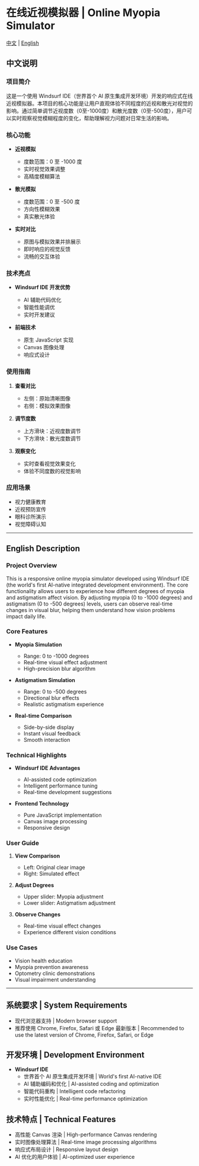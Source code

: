 # 在线近视模拟器 | Online Myopia Simulator

[中文](#chinese) | [English](#english)

<a name="chinese"></a>
## 中文说明

### 项目简介
这是一个使用 Windsurf IDE（世界首个 AI 原生集成开发环境）开发的响应式在线近视模拟器。本项目的核心功能是让用户直观体验不同程度的近视和散光对视觉的影响。通过简单调节近视度数（0至-1000度）和散光度数（0至-500度），用户可以实时观察视觉模糊程度的变化，帮助理解视力问题对日常生活的影响。

### 核心功能
- **近视模拟**
  - 度数范围：0 至 -1000 度
  - 实时视觉效果调整
  - 高精度模糊算法

- **散光模拟**
  - 度数范围：0 至 -500 度
  - 方向性模糊效果
  - 真实散光体验

- **实时对比**
  - 原图与模拟效果并排展示
  - 即时响应的视觉反馈
  - 流畅的交互体验

### 技术亮点
- **Windsurf IDE 开发优势**
  - AI 辅助代码优化
  - 智能性能调优
  - 实时开发建议

- **前端技术**
  - 原生 JavaScript 实现
  - Canvas 图像处理
  - 响应式设计

### 使用指南
1. **查看对比**
   - 左侧：原始清晰图像
   - 右侧：模拟效果图像

2. **调节度数**
   - 上方滑块：近视度数调节
   - 下方滑块：散光度数调节

3. **观察变化**
   - 实时查看视觉效果变化
   - 体验不同度数的视觉影响

### 应用场景
- 视力健康教育
- 近视预防宣传
- 眼科诊所演示
- 视觉障碍认知

---

<a name="english"></a>
## English Description

### Project Overview
This is a responsive online myopia simulator developed using Windsurf IDE (the world's first AI-native integrated development environment). The core functionality allows users to experience how different degrees of myopia and astigmatism affect vision. By adjusting myopia (0 to -1000 degrees) and astigmatism (0 to -500 degrees) levels, users can observe real-time changes in visual blur, helping them understand how vision problems impact daily life.

### Core Features
- **Myopia Simulation**
  - Range: 0 to -1000 degrees
  - Real-time visual effect adjustment
  - High-precision blur algorithm

- **Astigmatism Simulation**
  - Range: 0 to -500 degrees
  - Directional blur effects
  - Realistic astigmatism experience

- **Real-time Comparison**
  - Side-by-side display
  - Instant visual feedback
  - Smooth interaction

### Technical Highlights
- **Windsurf IDE Advantages**
  - AI-assisted code optimization
  - Intelligent performance tuning
  - Real-time development suggestions

- **Frontend Technology**
  - Pure JavaScript implementation
  - Canvas image processing
  - Responsive design

### User Guide
1. **View Comparison**
   - Left: Original clear image
   - Right: Simulated effect

2. **Adjust Degrees**
   - Upper slider: Myopia adjustment
   - Lower slider: Astigmatism adjustment

3. **Observe Changes**
   - Real-time visual effect changes
   - Experience different vision conditions

### Use Cases
- Vision health education
- Myopia prevention awareness
- Optometry clinic demonstrations
- Visual impairment understanding

---

## 系统要求 | System Requirements
- 现代浏览器支持 | Modern browser support
- 推荐使用 Chrome, Firefox, Safari 或 Edge 最新版本 | Recommended to use the latest version of Chrome, Firefox, Safari, or Edge

## 开发环境 | Development Environment
- **Windsurf IDE**
  - 世界首个 AI 原生集成开发环境 | World's first AI-native IDE
  - AI 辅助编码和优化 | AI-assisted coding and optimization
  - 智能代码重构 | Intelligent code refactoring
  - 实时性能优化 | Real-time performance optimization

## 技术特点 | Technical Features
- 高性能 Canvas 渲染 | High-performance Canvas rendering
- 实时图像处理算法 | Real-time image processing algorithms
- 响应式布局设计 | Responsive layout design
- AI 优化的用户体验 | AI-optimized user experience